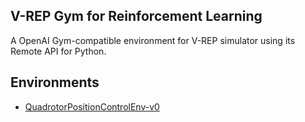 V-REP Gym for Reinforcement Learning
------------------------------------

A OpenAI Gym-compatible environment for V-REP simulator using its Remote API for Python.


## Environments

- [QuadrotorPositionControlEnv-v0](vrep_gym/envs/quadrotor/position_control_env.py)

